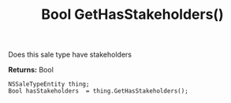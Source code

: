 ﻿---
uid: crmscript_ref_NSSaleTypeEntity_GetHasStakeholders
title: Bool GetHasStakeholders()
intellisense: NSSaleTypeEntity.GetHasStakeholders
keywords: NSSaleTypeEntity, GetHasStakeholders
so.topic: reference
---

Does this sale type have stakeholders

**Returns:** Bool


```crmscript
NSSaleTypeEntity thing;
Bool hasStakeholders  = thing.GetHasStakeholders();
```


